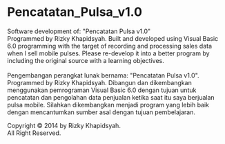 # Pencatatan_Pulsa_v1.0
Software development of: "Pencatatan Pulsa v1.0" <br>
Programmed by Rizky Khapidsyah. Built and developed using Visual Basic 6.0 programming with the target of recording and processing sales data when I sell mobile pulses. Please re-develop it into a better program by including the original source with a learning objectives.
<br><br>
Pengembangan perangkat lunak bernama: "Pencatatan Pulsa v1.0". <br>
Programmed by Rizky Khapidsyah. Dibangun dan dikembangkan menggunakan pemrograman Visual Basic 6.0 dengan tujuan untuk pencatatan dan pengolahan data penjualan ketika saat itu saya berjualan pulsa mobile. Silahkan dikembangkan menjadi program yang lebih baik dengan mencantumkan sumber asal dengan tujuan pembelajaran.

Copyright © 2014 by Rizky Khapidsyah. <br>
All Right Reserved.
